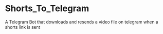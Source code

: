# Shorts_To_Telegram
A Telegram Bot that downloads and resends a video file on telegram when a shorts link is sent
